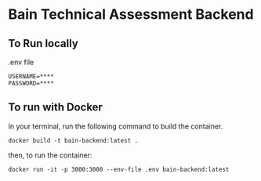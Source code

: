 # Bain Technical Assessment Backend

## To Run locally

.env file
```
USERNAME=****
PASSWORD=****
```

## To run with Docker

In your terminal, run the following command to build the container.
```
docker build -t bain-backend:latest .
```
then, to run the container:
```
docker run -it -p 3000:3000 --env-file .env bain-backend:latest
```